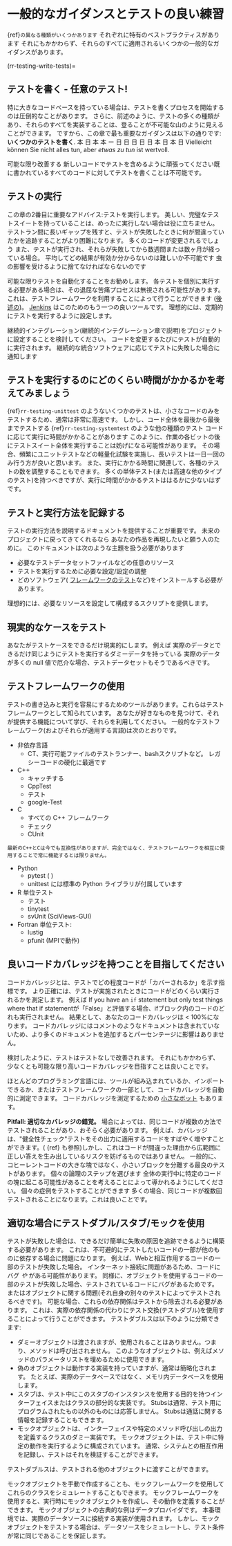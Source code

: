 <a name="General_guidance_and_good_practice_for_testing"></a>

# 一般的なガイダンスとテストの良い練習

{ref}`の異なる種類がいくつかあります`<rr-testing-types-of-testing> それぞれに特有のベストプラクティスがあります それにもかかわらず、それらのすべてに適用されるいくつかの一般的なガイダンスがあります。

(rr-testing-write-tests)=
## テストを書く - 任意のテスト!

特に大きなコードベースを持っている場合は、テストを書くプロセスを開始するのは圧倒的なことがあります。 さらに、前述のように、テストの多くの種類があり、それらのすべてを実装することは、登ることが不可能な山のように見えることができます。 ですから、この章で最も重要なガイダンスは以下の通りです: **いくつかのテストを書く**. <unk> <unk> <unk> <unk> 本<unk> 日<unk> <unk> <unk> <unk> 本<unk> <unk> 本<unk> <unk> <unk> <unk> <unk> <unk> <unk> <unk> <unk> ー<unk> <unk> <unk> <unk> 日<unk> <unk> <unk> 日<unk> 日<unk> <unk> <unk> <unk> <unk> <unk> <unk> <unk> <unk> <unk> 日<unk> <unk> <unk> 日<unk> <unk> <unk> 本<unk> <unk> <unk> <unk> <unk> <unk> 日<unk> <unk> <unk> 本<unk> <unk> <unk> <unk> 日<unk> <unk> <unk> <unk> <unk> Vielleicht können Sie nicht alles tun, aber *etwas zu tun* ist wertvoll.

可能な限り改善する 新しいコードでテストを含めるように頑張ってください既に書かれているすべてのコードに対してテストを書くことは不可能です。

## テストの実行

この章の2番目に重要なアドバイス:テストを実行します。 美しい、完璧なテストスイートを持っていることは、めったに実行しない場合は役に立ちません。 テストラン間に長いギャップを残すと、テストが失敗したときに何が間違っていたかを追跡することがより困難になります。 多くのコードが変更されるでしょう また、テストが実行され、それらが失敗してから数週間または数ヶ月が経っている場合。 平均してどの結果が有効か分からないのは難しいか不可能です 虫の影響を受けるように捨てなければならないのです

可能な限りテストを自動化することをお勧めします。 各テストを個別に実行する必要がある場合は、その退屈な苦痛プロセスは無視される可能性があります。 これは、テストフレームワークを利用することによって行うことができます ([後述の](#use-a-testing-framework))。 [Jenkins](https://jenkins.io) はこのためのもう一つの良いツールです。 理想的には、定期的にテストを実行するように設定します。

継続的インテグレーション(継続的インテグレーション章で説明)をプロジェクトに設定することを検討してください。 コードを変更するたびにテストが自動的に実行されます。 継続的な統合ソフトウェアに応じてテストに失敗した場合に通知します

## テストを実行するのにどのくらい時間がかかるかを考えてみましょう

{ref}`rr-testing-unittest` のようないくつかのテストは、小さなコードのみをテストするため、通常は非常に高速です。 しかし、コード全体を最後から最後までテストする {ref}`rr-testing-systemtest` のような他の種類のテスト コードに応じて実行に時間がかかることがあります このように、作業の各ビットの後にテストスイート全体を実行することは妨げになる可能性があります。 その場合、頻繁にユニットテストなどの軽量化試験を実施し、長いテストは一日一回のみ行う方が良いと思います。 また、実行にかかる時間に関連して、各種のテストの数を調整することもできます。 多くの単体テスト(または高速な他のタイプのテスト)を持つべきですが、実行に時間がかかるテストははるかに少ないはずです。

## テストと実行方法を記録する

テストの実行方法を説明するドキュメントを提供することが重要です。 未来のプロジェクトに戻ってきてくれるなら あなたの作品を再現したいと願う人のために。 このドキュメントは次のような主題を扱う必要があります

- 必要なテストデータセットファイルなどの任意のリソース
- テストを実行するために必要な設定/設定の調整
- どのソフトウェア( [フレームワークのテスト](#use-a-testing-framework)など)をインストールする必要があります。

理想的には、必要なリソースを設定して構成するスクリプトを提供します。

## 現実的なケースをテスト

あなたがテストケースをできるだけ現実的にします。 例えば 実際のデータとできるだけ同じようにテストを実行するダミーデータを持っている 実際のデータが多くの null 値で厄介な場合、テストデータセットもそうであるべきです。

## テストフレームワークの使用

テストの書き込みと実行を容易にするためのツールがあります。これらはテストフレームワークとして知られています。 あなたが好きなものを見つけて、それが提供する機能について学び、それらを利用してください。 一般的なテストフレームワーク(およびそれらが適用する言語)は次のとおりです。

- 非依存言語
  - CT、実行可能ファイルのテストランナー、bashスクリプトなど。 レガシーコードの硬化に最適です
- C++
  - キャッチする
  - CppTest
  - テスト
  - google-Test
- C
  - すべての C++ フレームワーク
  - チェック
  - CUnit
```{note}
最新のC++とCは今でも互換性がありますが、完全ではなく、テストフレームワークを相互に使用することで常に機能するとは限りません。
```
- Python
  - pytest (<unk> <unk> )
  - unittest には標準の Python ライブラリが付属しています
- R 単位テスト
  - テスト
  - tinytest
  - svUnit (SciViews-GUI)<unk> <unk> <unk> <unk>
- Fortran 単位テスト:
  - lustig
  - pfunit (MPIで動作)

## 良いコードカバレッジを持つことを目指してください

コードカバレッジとは、テストでどの程度コードが「カバーされるか」を示す指標です。 より正確には、テストが実施されたときにコードがどのくらい実行されるかを測定します。 例えば If you have an `if` statement but only test things where that if statementが「False」と評価する場合、ifブロック内のコードのどれも実行されません。 結果として、あなたのコードカバレッジは < 100%になります。 コードカバレッジにはコメントのようなドキュメントは含まれていないため、より多くのドキュメントを追加するとパーセンテージに影響はありません。

検討したように、テストはテストなしで改善されます。 それにもかかわらず、少なくとも可能な限り高いコードカバレッジを目指すことは良いことです。

ほとんどのプログラミング言語には、ツールが組み込まれているか、インポートできるか、またはテストフレームワークの一部として、コードカバレッジを自動的に測定できます。 コードカバレッジを測定するための [小さなボット](https://codecov.io/) もあります。

**Pitfall: 適切なカバレッジの錯覚。** 場合によっては、同じコードが複数の方法でテストされることがあり、おそらく必要があります。 例えば、カバレッジは、"健全性チェック"テストをその出力に適用するコードをすばやく増やすことができます。( {ref} も参照)<rr-testing-challenges-difficult-quatify>しかし、これはコードが間違った理由から広範囲に正しい答えを生み出しているリスクを妨げるものではありません。 一般的に、コヒーレントコードの大きな塊ではなく、小さいブロックを分離する最良のテストがあります。 個々の論理のステップを選びます 全体の実行中に特定のコードの塊に起こる可能性があることを考えることによって導かれるようにしてください。 個々の症例をテストすることができます 多くの場合、同じコードが複数回テストされることになります。これは良いことです。

## 適切な場合にテストダブル/スタブ/モックを使用

テストが失敗した場合は、できるだけ簡単に失敗の原因を追跡できるように構築する必要があります。 これは、不可避的にテストしたいコードの一部が他のものに依存する場合に問題になります。 例えば、Webと相互作用するコードの一部のテストが失敗した場合。 インターネット接続に問題があるため、コードにバグ *や* がある可能性があります。 同様に、オブジェクトを使用するコードの一部のテストが失敗した場合、テストされているコードにバグがあるためです。 またはオブジェクトに関する問題(それ自身の別々のテストによってテストされるべきです)。 可能な場合、これらの依存関係はテストから除去される必要があります。 これは、実際の依存関係の代わりにテスト交換(テストダブル)を使用することによって行うことができます。 テストダブルスは以下のように分類できます:

- ダミーオブジェクトは渡されますが、使用されることはありません。つまり、メソッドは呼び出されません。 このようなオブジェクトは、例えばメソッドのパラメータリストを埋めるために使用できます。
- 偽のオブジェクトは動作する実装を持っていますが、通常は簡略化されます。 たとえば、実際のデータベースではなく、メモリ内データベースを使用します。
- スタブは、テスト中にこのスタブのインスタンスを使用する目的を持つインターフェイスまたはクラスの部分的な実装です。 Stubsは通常、テスト用にプログラムされたもの以外のものには応答しません。 Stubsは通話に関する情報を記録することもできます。
- モックオブジェクトは、インターフェイスや特定のメソッド呼び出しの出力を定義するクラスのダミー実装です。 モックオブジェクトは、テスト中に特定の動作を実行するように構成されています。 通常、システムとの相互作用を記録し、テストはそれを検証することができます。

テストダブルスは、テストされる他のオブジェクトに渡すことができます。

モックオブジェクトを手動で作成することも、モックフレームワークを使用してこれらのクラスをシミュレートすることもできます。 モックフレームワークを使用すると、実行時にモックオブジェクトを作成し、その動作を定義することができます。 モックオブジェクトの古典的な例はデータプロバイダです。 本番環境では、実際のデータソースに接続する実装が使用されます。 しかし、モックオブジェクトをテストする場合は、データソースをシミュレートし、テスト条件が常に同じであることを保証します。
